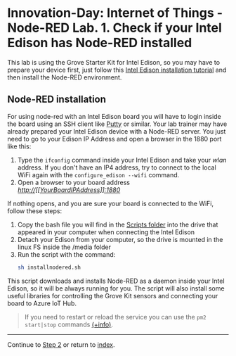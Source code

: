 # Innovation-Day: Internet of Things - Node-RED Lab. 1. Check if your Intel Edison has Node-RED installed

This lab is using the Grove Starter Kit for Intel Edison, so you may have to prepare your device first, just follow this [Intel Edison installation tutorial](installedison.md) and then install the Node-RED environment.

## Node-RED installation

For using node-red with an Intel Edison board you will have to login inside the board using an SSH client like [Putty](http://www.putty.org/) or similar. Your lab trainer may have already prepared your Intel Edison device with a Node-RED server. You just need to go to your Edison IP Address and open a browser in the 1880 port like this:

1. Type the ```ifconfig``` command inside your Intel Edison and take your *wlan* address. If you don't have an IP4 address, try to connect to the local WiFi again with the ```configure_edison --wifi``` command.
1. Open a browser to your board address *<http://[[YourBoardIPAddress]]:1880>*

If nothing opens, and you are sure your board is connected to the WiFi, follow these steps:

1. Copy the bash file you will find in the [Scripts folder](./scripts/installnodered.sh) into the drive that appeared in your computer when connecting the Intel Edison
1. Detach your Edison from your computer, so the drive is mounted in the linux FS inside the /media folder
1. Run the script with the command:
    ```bash
    sh installnodered.sh
    ```

This script downloads and installs Node-RED as a daemon inside your Intel Edison, so it will be always running for you. The script will also install some useful libraries for controlling the Grove Kit sensors and connecting your board to Azure IoT Hub.

> If you need to restart or reload the service you can use the ```pm2 start|stop``` commands [(+info)](https://nodered.org/docs/getting-started/running).

---
Continue to [Step 2](./node-red_lab_2.md) or return to [index](node-red_lab.md).
